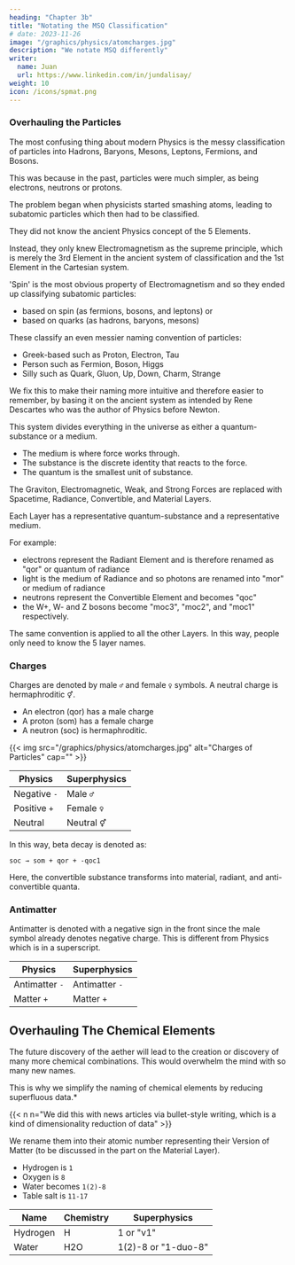 ```yaml
---
heading: "Chapter 3b"
title: "Notating the MSQ Classification"
# date: 2023-11-26
image: "/graphics/physics/atomcharges.jpg"
description: "We notate MSQ differently"
writer:
  name: Juan
  url: https://www.linkedin.com/in/jundalisay/
weight: 10
icon: /icons/spmat.png
---
```



### Overhauling the Particles

<!-- Hadrons, Baryons, Mesons, Leptons, Fermions, and Bosons -->

The most confusing thing about modern Physics is the messy classification of particles into Hadrons, Baryons, Mesons, Leptons, Fermions, and Bosons. 

This was because in the past, particles were much simpler, as being electrons, neutrons or protons. 

The problem began when physicists started smashing atoms, leading to subatomic particles which then had to be classified. 

They did not know the ancient Physics concept of the 5 Elements. 

Instead, they only knew Electromagnetism as the supreme principle, which is merely the 3rd Element in the ancient system of classification and the 1st Element in the Cartesian system.

'Spin' is the most obvious property of Electromagnetism and so they ended up classifying subatomic particles:
- based on spin (as fermions, bosons, and leptons) or
- based on quarks (as hadrons, baryons, mesons)

These classify an even messier naming convention of particles:
- Greek-based such as Proton, Electron, Tau
- Person such as Fermion, Boson, Higgs
- Silly such as Quark, Gluon, Up, Down, Charm, Strange  

We fix this to make their naming more intuitive and therefore easier to remember, by basing it on the ancient system as intended by Rene Descartes who was the author of Physics before Newton.  

This system divides everything in the universe as either a quantum-substance or a medium.
- The medium is where force works through. 
- The substance is the discrete identity that reacts to the force. 
- The quantum is the smallest unit of substance.

The Graviton, Electromagnetic, Weak, and Strong Forces are replaced with Spacetime, Radiance, Convertible, and Material Layers.

<!-- This is because all forces are really from the Aether ELement which manifests through Spacetime (i.e. gravity, magnetism, and contact forces make two things closer together in space). -->

Each Layer has a representative quantum-substance and a representative medium. 

For example:
- electrons represent the Radiant Element and is therefore renamed as "qor" or quantum of radiance
- light is the medium of Radiance and so photons are renamed into "mor" or medium of radiance
- neutrons represent the Convertible Element and becomes "qoc" 
- the W+, W- and Z bosons become "moc3", "moc2", and "moc1" respectively. 


The same convention is applied to all the other Layers. In this way, people only need to know the 5 layer names.




### Charges

Charges are denoted by male `♂` and female `♀` symbols. A neutral charge is hermaphroditic `⚥`.
- An electron (qor) has a male charge 
- A proton (som) has a female charge
- A neutron (soc) is hermaphroditic.


{{< img src="/graphics/physics/atomcharges.jpg" alt="Charges of Particles" cap="" >}}

Physics | Superphysics
--- | ---
Negative `-` | Male `♂`
Positive `+` | Female `♀`
Neutral  | Neutral `⚥`


In this way, beta decay is denoted as:

```
soc → som + qor + -qoc1
```

Here, the convertible substance transforms into material, radiant, and anti-convertible quanta. 



### Antimatter

Antimatter is denoted with a negative sign in the front since the male symbol already denotes negative charge. This is different from Physics which is in a superscript.

Physics | Superphysics
--- | ---
Antimatter `-` | Antimatter `-`
Matter `+` | Matter `+`



## Overhauling The Chemical Elements

The future discovery of the aether will lead to the creation or discovery of many more chemical combinations. This would overwhelm the mind with so many new names. 

This is why we simplify the naming of chemical elements by reducing superfluous data.*

{{< n n="We did this with news articles via bullet-style writing, which is a kind of dimensionality reduction of data" >}}


We rename them into their atomic number representing their Version of Matter (to be discussed in the part on the Material Layer).
- Hydrogen is `1`
- Oxygen is `8`
- Water becomes `1(2)-8`
- Table salt is `11-17`

Name | Chemistry | Superphysics
--- | --- | ---
Hydrogen | H | 1 or "v1"
Water | H2O | 1(2)-8 or "1-duo-8"
